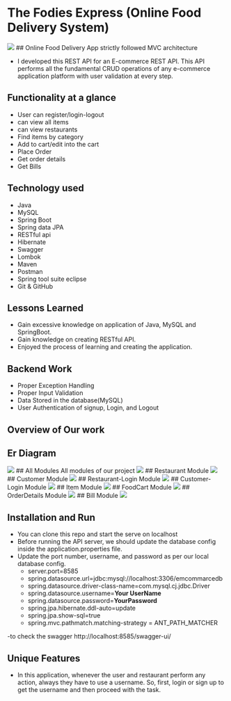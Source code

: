 # The Fodies Express (Online Food Delivery System)
<img src="https://scontent.fnag4-1.fna.fbcdn.net/v/t39.30808-6/327231728_5786631991444916_2751410172400524542_n.png?_nc_cat=100&ccb=1-7&_nc_sid=efb6e6&_nc_ohc=Pi4coVylRn0AX9zx4gV&_nc_ht=scontent.fnag4-1.fna&oh=00_AfCdrC-3-A5XbXxztdZBOMb-WsGTsjvllvGlpN5bJ7Ez8Q&oe=656F42CD">
## Online Food Delivery App strictly followed MVC architecture

 - I developed this REST API for an E-commerce REST API. This API performs all the fundamental CRUD operations of any e-commerce application platform with user validation at every step.

## Functionality at a glance
-   User can register/login-logout
-   can view all items
-   can view restaurants
-   Find items by category
-   Add to cart/edit into the cart
-   Place Order
-   Get order details
-   Get Bills

## Technology used  
- Java
- MySQL
- Spring Boot
- Spring data JPA
- RESTful api
- Hibernate
- Swagger
- Lombok
- Maven
- Postman
- Spring tool suite eclipse
- Git & GitHub
## Lessons Learned
- Gain excessive knowledge on application of Java, MySQL and SpringBoot.
- Gain knowledge on creating RESTful API.
- Enjoyed the process of learning and creating the application.

## Backend Work
-  Proper Exception Handling
-  Proper Input Validation
-  Data Stored in the database(MySQL)
-  User Authentication of signup, Login, and Logout

## Overview of Our work
## Er Diagram
<img src="https://img.seromitschu.repl.co/o7noQ.png" />
## All Modules
All modules of our project
<img src="https://img.seromitschu.repl.co/qiQyq.png"/>
## Restaurant Module
<img src="https://img.seromitschu.repl.co/ca7fg.png"/>
## Customer Module
<img src="https://img.seromitschu.repl.co/5VJNm.png"/>
## Restaurant-Login Module
<img src="https://img.seromitschu.repl.co/mU2sK.png"/>
## Customer-Login Module
<img src="https://img.seromitschu.repl.co/SYsVy.png"/>
## Item Module
<img src="https://img.seromitschu.repl.co/JBVdo.png"/>
## FoodCart Module
<img src="https://img.seromitschu.repl.co/qdBco.png"/>
## OrderDetails Module
<img src="https://img.seromitschu.repl.co/bTwAP.png"/>
## Bill Module
<img src="https://img.seromitschu.repl.co/CU9bh.png"/>

## Installation and Run
-  You can clone this repo and start the serve on localhost
-   Before running the API server, we should update the database config inside the application.properties file.
-   Update the port number, username, and password as per our local database config.
    -   server.port=8585
    -   spring.datasource.url=jdbc:mysql://localhost:3306/emcommarcedb
    -   spring.datasource.driver-class-name=com.mysql.cj.jdbc.Driver
    -   spring.datasource.username=**Your UserName**
    -   spring.datasource.password=**YourPassword**
    -   spring.jpa.hibernate.ddl-auto=update
    -   spring.jpa.show-sql=true
    -   spring.mvc.pathmatch.matching-strategy = ANT_PATH_MATCHER
    
-to check the swagger http://localhost:8585/swagger-ui/



## Unique Features
- In this application, whenever the user and restaurant perform any action, always they have to use a username. So, first, login or sign up to get the username 
  and then proceed with the task.





